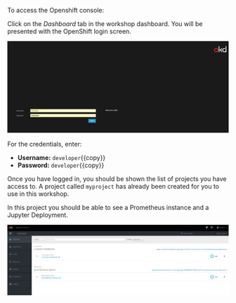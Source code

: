 To access the Openshift console:

Click on the _Dashboard_ tab in the workshop dashboard. You will be presented with the OpenShift login screen.

![Web Console Login](./assets/03-openshift-login-page.png)

For the credentials, enter:

* **Username:** ``developer``{{copy}}
* **Password:** ``developer``{{copy}}

Once you have logged in, you should be shown the list of projects you have access to. A project called ``myproject`` has already been created for you to use in this workshop.

In this project you should be able to see a Prometheus instance and a Jupyter Deployment.

![Web Console Project](./assets/03-openshift-console-page.png)
